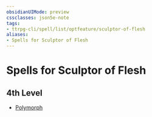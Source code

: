 ```yaml
---
obsidianUIMode: preview
cssclasses: json5e-note
tags:
- ttrpg-cli/spell/list/optfeature/sculptor-of-flesh
aliases:
- Spells for Sculptor of Flesh
---
```

# Spells for Sculptor of Flesh

## 4th Level

- [Polymorph](/3-Mechanics/CLI/Compendium/spells/polymorph.md "PHB")